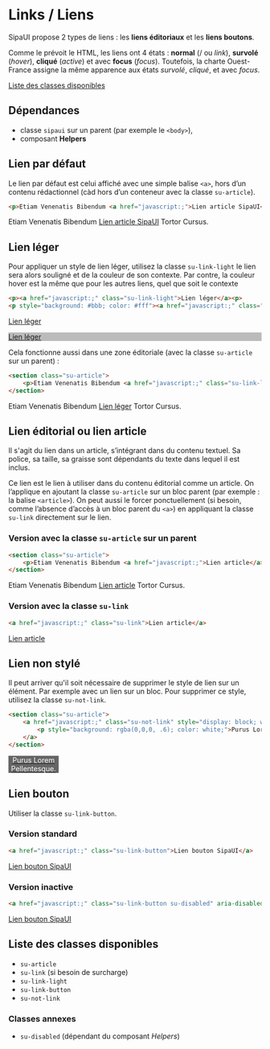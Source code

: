 # Links / Liens

SipaUI propose 2 types de liens&nbsp;: les **liens éditoriaux** et les **liens boutons**.

Comme le prévoit le HTML, les liens ont 4 états&nbsp;: **normal** (/ ou *link*), **survolé** (*hover*), **cliqué** (*active*) et avec **focus** (*focus*). Toutefois, la charte Ouest-France assigne la même apparence aux états *survolé*, *cliqué*, et avec *focus*.

<a href="#liste-classes" target="_self" class="link-button">Liste des classes disponibles</a>

<div class="dependances">

## Dépendances
- classe `sipaui` sur un parent (par exemple le `<body>`),
- composant **Helpers**

</div>


## Lien par défaut

Le lien par défaut est celui affiché avec une simple balise `<a>`, hors d’un contenu rédactionnel (càd hors d’un conteneur avec la classe `su-article`).

```html
<p>Etiam Venenatis Bibendum <a href="javascript:;">Lien article SipaUI</a> Tortor Cursus.</p>
```
<div class="sipaui">
		<p>Etiam Venenatis Bibendum <a href="javascript:;" class="surcharge-storybook">Lien article SipaUI</a> Tortor Cursus.</p>
</div>


## Lien léger

Pour appliquer un style de lien léger, utilisez la classe `su-link-light` le lien sera alors souligné et de la couleur de son contexte. Par contre, la couleur hover est la même que pour les autres liens, quel que soit le contexte

```html
<p><a href="javascript:;" class="su-link-light">Lien léger</a><p>
<p style="background: #bbb; color: #fff"><a href="javascript:;" class="su-link-light">Lien léger</a></p>
```
<div class="sipaui">
	<p><a href="javascript:;" class="su-link-light">Lien léger</a></p>
	<p style="background: #bbb; color: #fff"><a href="javascript:;" class="su-link-light">Lien léger</a></p>
</div>

Cela fonctionne aussi dans une zone éditoriale (avec la classe `su-article` sur un parent)&nbsp;:
 
```html
<section class="su-article">
	<p>Etiam Venenatis Bibendum <a href="javascript:;" class="su-link-light">Lien léger</a> Tortor Cursus.</p>
</section>
```
<div class="sipaui">
	<section class="su-article">
		<p>Etiam Venenatis Bibendum <a href="javascript:;" class="su-link-light">Lien léger</a> Tortor Cursus.</p>
	</section>
</div>


## Lien éditorial ou lien article

Il s'agit du lien dans un article, s’intégrant dans du contenu textuel. Sa police, sa taille, sa graisse sont dépendants du texte dans lequel il est inclus.

Ce lien est le lien à utiliser dans du contenu éditorial comme un article. On l’applique en ajoutant la classe `su-article` sur un bloc parent (par exemple&nbsp;: la balise `<article>`). On peut aussi le forcer ponctuellement (si besoin, comme l’absence d’accès à un bloc parent du `<a>`) en appliquant la classe `su-link` directement sur le lien.

### Version avec la classe `su-article` sur un parent
```html
<section class="su-article">
	<p>Etiam Venenatis Bibendum <a href="javascript:;">Lien article</a> Tortor Cursus.</p>
</section>
```
<div class="sipaui">
	<section class="su-article">
		<p>Etiam Venenatis Bibendum <a href="javascript:;">Lien article</a> Tortor Cursus.</p>
	</section>
</div>

### Version avec la classe `su-link`
```html
<a href="javascript:;" class="su-link">Lien article</a>
```
<div class="sipaui">
	<a href="javascript:;" class="su-link">Lien article</a>
</div>


## Lien non stylé

Il peut arriver qu'il soit nécessaire de supprimer le style de lien sur un élément. Par exemple avec un lien sur un bloc. Pour supprimer ce style, utilisez la classe `su-not-link`.

```html
<section class="su-article">
	<a href="javascript:;" class="su-not-link" style="display: block; width: 100px; text-align: center;">
    	<p style="background: rgba(0,0,0, .6); color: white;">Purus Lorem Pellentesque.</p>
    </a>
</section>
```
<div class="sipaui">
	<section class="su-article">
		<a href="javascript:;" class="su-not-link" style="display: block; width: 100px; text-align: center;">
        	<p style="background: rgba(0,0,0, .6); color: white;">Purus Lorem Pellentesque.</p>
        </a>
	</section>
</div>


## Lien bouton

Utiliser la classe `su-link-button`.

### Version standard
```html
<a href="javascript:;" class="su-link-button">Lien bouton SipaUI</a>
```
<div class="sipaui">
	<a href="javascript:;" class="su-link-button">Lien bouton SipaUI</a>
</div>

### Version inactive
```html
<a href="javascript:;" class="su-link-button su-disabled" aria-disabled="true">Lien bouton SipaUI</a>
```
<div class="sipaui">
	<a href="javascript:;" class="su-link-button su-disabled" aria-disabled="true">Lien bouton SipaUI</a>
</div>

<div id="liste-classes" class="control-titres">

## Liste des classes disponibles
- `su-article`
- `su-link` (si besoin de surcharge)
- `su-link-light`
- `su-link-button`
- `su-not-link`

### Classes annexes
- `su-disabled` (dépendant du composant *Helpers*)

</div>
